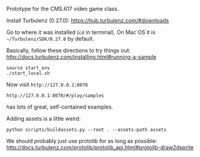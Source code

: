 Prototype for the CMS.617 video game class.

Install Turbulenz (0.27.0): https://hub.turbulenz.com/#downloads

Go to where it was installed (`cd` in terminal).
On Mac OS it is `~/Turbulenz/SDK/0.27.0` by default.

Basically, follow these directions to try things out:
http://docs.turbulenz.com/installing.html#running-a-sample

```
source start_env
./start_local.sh
```

Now visit `http://127.0.0.1:8070`

`http://127.0.0.1:8070/#/play/samples`

has lots of great, self-contained examples.

Adding assets is a little weird:
```
python scripts/buildassets.py --root . --assets-path assets
```

We should probably just use protolib for as long as possible:
http://docs.turbulenz.com/protolib/protolib_api.html#protolib-draw2dsprite
